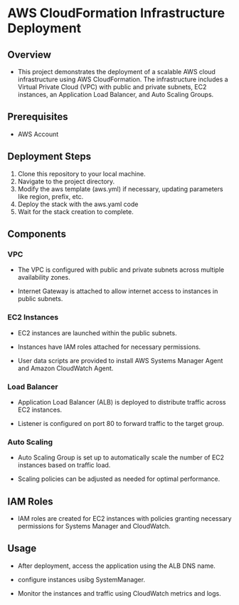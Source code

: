 # AWS CloudFormation Infrastructure Deployment

## Overview
- This project demonstrates the deployment of a scalable AWS cloud infrastructure using AWS CloudFormation. The infrastructure includes a Virtual Private Cloud (VPC) with public and private subnets, EC2 instances, an Application Load Balancer, and Auto Scaling Groups.

## Prerequisites
- AWS Account

## Deployment Steps
1. Clone this repository to your local machine.  
2. Navigate to the project directory. 
3. Modify the aws template (aws.yml) if necessary, updating parameters like region, prefix, etc.
4. Deploy the stack with the aws.yaml code 
5. Wait for the stack creation to complete.

## Components
### VPC
- The VPC is configured with public and private subnets across multiple availability zones.

- Internet Gateway is attached to allow internet access to instances in public subnets.

### EC2 Instances
- EC2 instances are launched within the public subnets.

- Instances have IAM roles attached for necessary permissions.

- User data scripts are provided to install AWS Systems Manager Agent and Amazon CloudWatch Agent.

### Load Balancer
- Application Load Balancer (ALB) is deployed to distribute traffic across EC2 instances.

- Listener is configured on port 80 to forward traffic to the target group.

### Auto Scaling
- Auto Scaling Group is set up to automatically scale the number of EC2 instances based on traffic load.

- Scaling policies can be adjusted as needed for optimal performance.

## IAM Roles

- IAM roles are created for EC2 instances with policies granting necessary permissions for Systems Manager and CloudWatch.

## Usage

- After deployment, access the application using the ALB DNS name.

- configure instances usibg SystemManager.

- Monitor the instances and traffic using CloudWatch metrics and logs.
